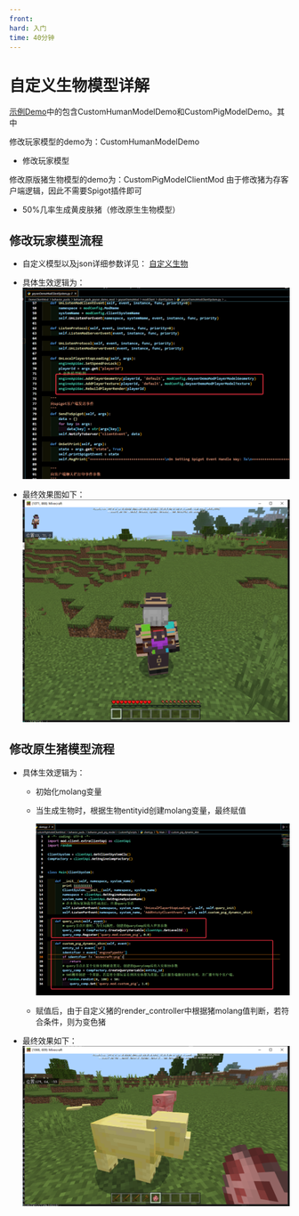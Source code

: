 ```yaml
---
front: 
hard: 入门
time: 40分钟
---
```


#  自定义生物模型详解

[示例Demo](../99-下载内容.html#示例demo)中的包含CustomHumanModelDemo和CustomPigModelDemo。其中

修改玩家模型的demo为：CustomHumanModelDemo
- 修改玩家模型

修改原版猪生物模型的demo为：CustomPigModelClientMod
由于修改猪为存客户端逻辑，因此不需要Spigot插件即可
- 50%几率生成黄皮肤猪（修改原生生物模型）


## 修改玩家模型流程
- 自定义模型以及json详细参数详见：
    [自定义生物](../../../20-玩法开发/15-自定义游戏内容/3-自定义生物/01-自定义基础生物.md)

- 具体生效逻辑为：
    ![示例1](../res/SpigotCustomModel/customModel2.png)

- 最终效果图如下：
    ![示例2](../res/spigotPlugin/plugin14.png)

## 修改原生猪模型流程
- 具体生效逻辑为：
    - 初始化molang变量
    - 当生成生物时，根据生物entityid创建molang变量，最终赋值

        ![示例3](../res/SpigotCustomModel/customModel3.png)
    - 赋值后，由于自定义猪的render_controller中根据猪molang值判断，若符合条件，则为变色猪
- 最终效果如下：
    ![示例1](../res/SpigotCustomModel/customModel1.png)
